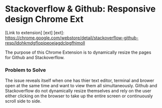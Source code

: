 # Stackoverflow & Github: Responsive design Chrome Ext
[Link to extension] [ext]
[ext]: https://chrome.google.com/webstore/detail/stackoverflow-github-resp/ldohkmdgflopipeoejagdclpgfhjmoll

The purpose of this Chrome Extension is to dynamically resize the pages for Github and Stackoverflow. 

### Problem to Solve
The issue reveals itself when one has thier text editor, terminal and brower open at the same time and want to view them all simultaneously. Github and Stackoverflow do not dynamically resize themselves and rely on the user either clicking on the browser to take up the entire screen or continuously scroll side to side.
